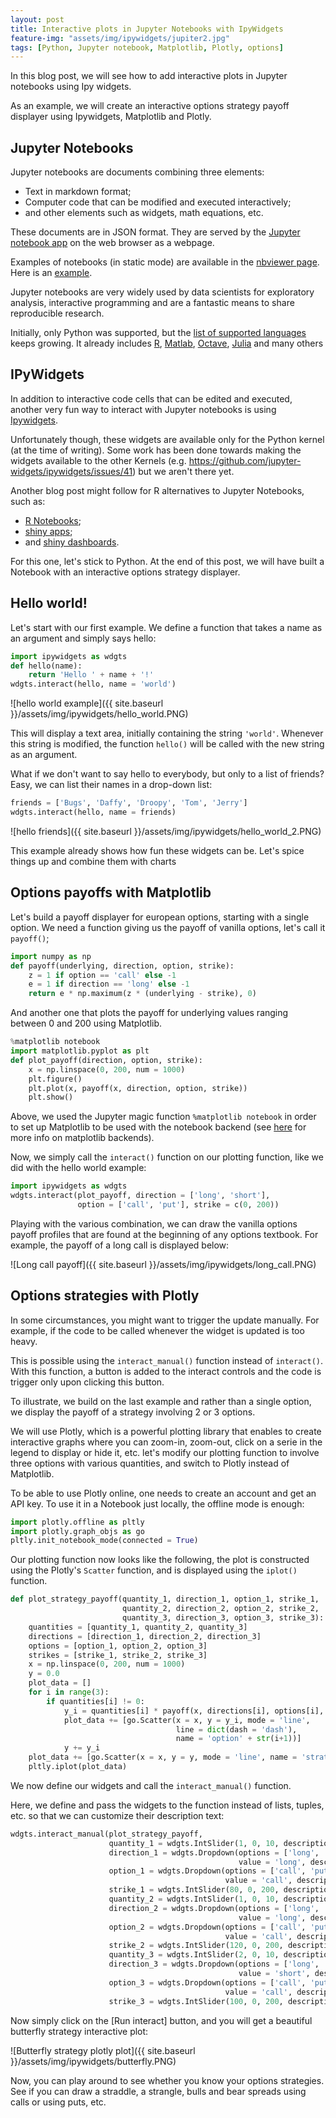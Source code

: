 ```yaml
---
layout: post
title: Interactive plots in Jupyter Notebooks with IpyWidgets
feature-img: "assets/img/ipywidgets/jupiter2.jpg"
tags: [Python, Jupyter notebook, Matplotlib, Plotly, options]
---
```


In this blog post, we will see how to add interactive plots in Jupyter notebooks using Ipy widgets.

As an example, we will create an interactive options strategy payoff displayer using Ipywidgets, Matplotlib and Plotly.

## Jupyter Notebooks

Jupyter notebooks are documents combining three elements:

  - Text in markdown format;
  - Computer code that can be modified and executed interactively;
  - and other elements such as widgets, math equations, etc.

These documents are in JSON format. They are served by the [Jupyter notebook app](https://jupyter.org/) on the web browser as a webpage.

Examples of notebooks (in static mode) are available in the [nbviewer page](https://nbviewer.jupyter.org/). Here is an [example](https://nbviewer.jupyter.org/github/fonnesbeck/statistical-analysis-python-tutorial/blob/master/3.%20Plotting%20and%20Visualization.ipynb).

Jupyter notebooks are very widely used by data scientists for exploratory analysis, interactive programming and are a fantastic means to share reproducible research.

Initially, only Python was supported, but the [list of supported languages](https://github.com/jupyter/jupyter/wiki/Jupyter-kernels) keeps growing. It already includes [R](https://github.com/IRkernel/IRkernel), [Matlab](https://github.com/calysto/matlab_kernel), [Octave](https://github.com/calysto/octave_kernel), [Julia](https://github.com/JuliaLang/IJulia.jl) and many others

## IPyWidgets

In addition to interactive code cells that can be edited and executed, another very fun way to interact with Jupyter notebooks is using [Ipywidgets](https://ipywidgets.readthedocs.io/en/latest/).

Unfortunately though, these widgets are available only for the Python kernel (at the time of writing). Some work has been done towards making the widgets available to the other Kernels (e.g. https://github.com/jupyter-widgets/ipywidgets/issues/41) but we aren't there yet.

Another blog post might follow for R alternatives to Jupyter Notebooks, such as:

- [R Notebooks](https://rmarkdown.rstudio.com/r_notebooks.html);
- [shiny apps](http://shiny.rstudio.com/);
- and [shiny dashboards](https://rstudio.github.io/shinydashboard/index.html).

For this one, let's stick to Python.  At the end of this post, we will have built a Notebook with an interactive options strategy displayer.

## Hello world!

Let's start with our first example. We define a function that takes a name as an argument and simply says hello:

```python
import ipywidgets as wdgts
def hello(name):
    return 'Hello ' + name + '!'
wdgts.interact(hello, name = 'world')
```

![hello world example]({{ site.baseurl }}/assets/img/ipywidgets/hello_world.PNG)

This will display a text area, initially containing the string `'world'`. Whenever this string is modified, the function `hello()` will be called with the new string as an argument.

What if we don't want to say hello to everybody, but only to a list of friends? 
Easy, we can list their names in a drop-down list:

```python
friends = ['Bugs', 'Daffy', 'Droopy', 'Tom', 'Jerry']
wdgts.interact(hello, name = friends)
```

![hello friends]({{ site.baseurl }}/assets/img/ipywidgets/hello_world_2.PNG)

This example already shows how fun these widgets can be. Let's spice things up and combine them with charts 

## Options payoffs with Matplotlib

Let's build a payoff displayer for european options, starting with a single option. We need a function giving us the payoff of vanilla options, let's call it `payoff()`;
```python
import numpy as np
def payoff(underlying, direction, option, strike):
    z = 1 if option == 'call' else -1
    e = 1 if direction == 'long' else -1
    return e * np.maximum(z * (underlying - strike), 0)
```
And another one that plots the payoff for underlying values ranging between 0 and 200 using Matplotlib.
```python
%matplotlib notebook
import matplotlib.pyplot as plt
def plot_payoff(direction, option, strike):
    x = np.linspace(0, 200, num = 1000)
    plt.figure()
    plt.plot(x, payoff(x, direction, option, strike))
    plt.show()
```

Above, we used the Jupyter magic function `%matplotlib notebook` in order to set up Matplotlib to be used with the notebook backend (see [here](http://ipython.readthedocs.io/en/stable/interactive/plotting.html) for more info on matplotlib backends).

Now, we simply call the `interact()` function on our plotting function, like we did with the hello world example:

```python
import ipywidgets as wdgts
wdgts.interact(plot_payoff, direction = ['long', 'short'],
               option = ['call', 'put'], strike = c(0, 200))
```
 
Playing with the various combination, we can draw the vanilla options payoff profiles that are found at the beginning of any options textbook. For example, the payoff of a long call is displayed below:

![Long call payoff]({{ site.baseurl }}/assets/img/ipywidgets/long_call.PNG)

## Options strategies with Plotly

In some circumstances, you might want to trigger the update manually. For example, if the code to be called whenever the widget is updated is too heavy.

This is possible using the `interact_manual()` function instead of `interact()`. With this function, a button is added to the interact controls and the code is trigger only upon clicking this button.

To illustrate, we build on the last example and rather than a single option, we display the payoff of a strategy involving 2 or 3 options.

We will use Plotly, which is a powerful plotting library that enables to create interactive graphs where you can zoom-in, zoom-out, click on a serie in the legend to display or hide it, etc.
let's modify our plotting function to involve three options with various quantities, and switch to Plotly instead of Matplotlib.

To be able to use Plotly online, one needs to create an account and get an API key. To use it in a Notebook just locally, the offline mode is enough: 

```python
import plotly.offline as pltly
import plotly.graph_objs as go
pltly.init_notebook_mode(connected = True)
```

Our plotting function now looks like the following, the plot is constructed using the Plotly's `Scatter` function, and is displayed using the `iplot()` function.

```python
def plot_strategy_payoff(quantity_1, direction_1, option_1, strike_1,
                         quantity_2, direction_2, option_2, strike_2,
                         quantity_3, direction_3, option_3, strike_3):
    quantities = [quantity_1, quantity_2, quantity_3]
    directions = [direction_1, direction_2, direction_3]
    options = [option_1, option_2, option_3]
    strikes = [strike_1, strike_2, strike_3]
    x = np.linspace(0, 200, num = 1000)
    y = 0.0
    plot_data = []
    for i in range(3):
        if quantities[i] != 0:
            y_i = quantities[i] * payoff(x, directions[i], options[i], strikes[i])
            plot_data += [go.Scatter(x = x, y = y_i, mode = 'line',
                                     line = dict(dash = 'dash'),
                                     name = 'option' + str(i+1))]
            y += y_i
    plot_data += [go.Scatter(x = x, y = y, mode = 'line', name = 'strategy')]
    pltly.iplot(plot_data)
```

We now define our widgets and call the `interact_manual()` function.

Here, we define and pass the widgets to the function instead of lists, tuples, etc. so that we can customize their description text:

```python    
wdgts.interact_manual(plot_strategy_payoff,
                      quantity_1 = wdgts.IntSlider(1, 0, 10, description = 'Option 1: Quantity'),
                      direction_1 = wdgts.Dropdown(options = ['long', 'short'],
                                                   value = 'long', description = 'Direction'),
                      option_1 = wdgts.Dropdown(options = ['call', 'put'],
                                                value = 'call', description = 'Option'),
                      strike_1 = wdgts.IntSlider(80, 0, 200, description = 'Strike'),
                      quantity_2 = wdgts.IntSlider(1, 0, 10, description = 'Option 2: Quantity'),
                      direction_2 = wdgts.Dropdown(options = ['long', 'short'],
                                                   value = 'long', description = 'Direction'),
                      option_2 = wdgts.Dropdown(options = ['call', 'put'],
                                                value = 'call', description = 'Option'),
                      strike_2 = wdgts.IntSlider(120, 0, 200, description = 'Strike'),
                      quantity_3 = wdgts.IntSlider(2, 0, 10, description = 'Option 3: Quantity'),
                      direction_3 = wdgts.Dropdown(options = ['long', 'short'],
                                                   value = 'short', description = 'Direction'),
                      option_3 = wdgts.Dropdown(options = ['call', 'put'],
                                                value = 'call', description = 'Option'),
                      strike_3 = wdgts.IntSlider(100, 0, 200, description = 'Strike'))
``` 

Now simply click on the \[Run interact\] button, and you will get a beautiful butterfly strategy interactive plot:

![Butterfly strategy plotly plot]({{ site.baseurl }}/assets/img/ipywidgets/butterfly.PNG)

Now, you can play around to see whether you know your options strategies. See if you can draw a straddle, a strangle, bulls and bear spreads using calls or using puts, etc.